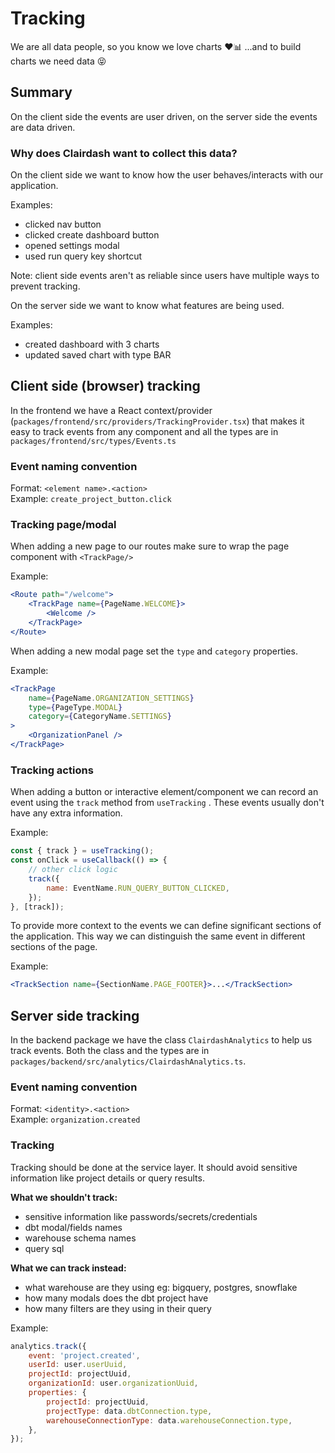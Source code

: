 # Tracking

We are all data people, so you know we love charts ❤️📊 ...and to build charts we need data 😝

## Summary

On the client side the events are user driven, on the server side the events are data driven.

### Why does Clairdash want to collect this data?

On the client side we want to know how the user behaves/interacts with our application.

Examples:

-   clicked nav button
-   clicked create dashboard button
-   opened settings modal
-   used run query key shortcut

Note: client side events aren't as reliable since users have multiple ways to prevent tracking.

On the server side we want to know what features are being used.

Examples:

-   created dashboard with 3 charts
-   updated saved chart with type BAR

## Client side (browser) tracking

In the frontend we have a React context/provider (`packages/frontend/src/providers/TrackingProvider.tsx`) that makes it
easy to track events from any component and all the types are in `packages/frontend/src/types/Events.ts`

### Event naming convention

Format: `<element name>.<action>`\
Example: `create_project_button.click`

### Tracking page/modal

When adding a new page to our routes make sure to wrap the page component with `<TrackPage/>`

Example:

```jsx
<Route path="/welcome">
    <TrackPage name={PageName.WELCOME}>
        <Welcome />
    </TrackPage>
</Route>
```

When adding a new modal page set the `type` and `category` properties.

Example:

```jsx
<TrackPage
    name={PageName.ORGANIZATION_SETTINGS}
    type={PageType.MODAL}
    category={CategoryName.SETTINGS}
>
    <OrganizationPanel />
</TrackPage>
```

### Tracking actions

When adding a button or interactive element/component we can record an event using the `track` method from `useTracking`
. These events usually don't have any extra information.

Example:

```js
const { track } = useTracking();
const onClick = useCallback(() => {
    // other click logic
    track({
        name: EventName.RUN_QUERY_BUTTON_CLICKED,
    });
}, [track]);
```

To provide more context to the events we can define significant sections of the application. This way we can distinguish
the same event in different sections of the page.

Example:

```jsx
<TrackSection name={SectionName.PAGE_FOOTER}>...</TrackSection>
```

## Server side tracking

In the backend package we have the class `ClairdashAnalytics` to help us track events. Both the class and the types are
in `packages/backend/src/analytics/ClairdashAnalytics.ts`.

### Event naming convention

Format: `<identity>.<action>`\
Example: `organization.created`

### Tracking

Tracking should be done at the service layer. It should avoid sensitive information like project details or query
results.

**What we shouldn't track:**

-   sensitive information like passwords/secrets/credentials
-   dbt modal/fields names
-   warehouse schema names
-   query sql

**What we can track instead:**

-   what warehouse are they using eg: bigquery, postgres, snowflake
-   how many modals does the dbt project have
-   how many filters are they using in their query

Example:

```js
analytics.track({
    event: 'project.created',
    userId: user.userUuid,
    projectId: projectUuid,
    organizationId: user.organizationUuid,
    properties: {
        projectId: projectUuid,
        projectType: data.dbtConnection.type,
        warehouseConnectionType: data.warehouseConnection.type,
    },
});
```
